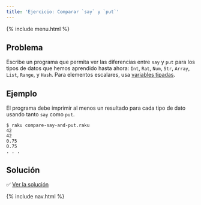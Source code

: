 ```yaml
---
title: 'Ejercicio: Comparar `say` y `put`'
---
```


{% include menu.html %}

## Problema

Escribe un programa que permita ver las diferencias entre `say` y `put` para los tipos de datos que hemos aprendido hasta ahora: `Int`, `Rat`, `Num`, `Str`, `Array`, `List`, `Range`, y `Hash`. Para elementos escalares, usa [variables tipadas](/es/essentials/typed-variables).

## Ejemplo

El programa debe imprimir al menos un resultado para cada tipo de dato usando tanto `say` como `put`.

```console
$ raku compare-say-and-put.raku
42
42
0.75
0.75
. . .
```

## Solución

✅ [Ver la solución](solution)

{% include nav.html %}